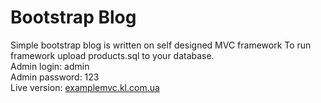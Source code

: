 # Bootstrap Blog

Simple bootstrap blog is written on self designed MVC framework
To run framework upload products.sql to your database. <br>
Admin login: admin <br>
Admin password: 123 <br>
Live version: <a href = 'examplemvc.kl.com.ua'>examplemvc.kl.com.ua <a>